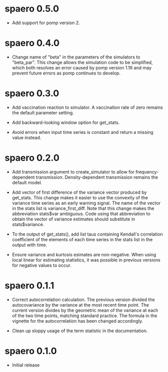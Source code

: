 # spaero 0.5.0

- Add support for pomp version 2.

# spaero 0.4.0

- Change name of "beta" in the parameters of the simulators to
  "beta_par". This change allows the simulation code to be simplified,
  which both resolves an error caused by pomp version 1.19 and may
  prevent future errors as pomp continues to develop.

# spaero 0.3.0

- Add vaccination reaction to simulator. A vaccination rate of zero
  remains the default parameter setting.

- Add backward-looking window option for get_stats.

- Avoid errors when input time series is constant and return a missing
  value instead.

# spaero 0.2.0

- Add transmission argument to create_simulator to allow for
  frequency-dependent transmission. Density-dependent transmission
  remains the default model.

- Add vector of first difference of the variance vector produced by
  get\_stats. This change makes it easier to use the convexity of the
  variance time series as an early warning signal. The name of the
  vector in the stats list is variance\_first\_diff. Note that this
  change makes the abbreviation stats\$var ambiguous. Code using that
  abbreviation to obtain the vector of variance estimates should
  substitute in stats\$variance.

- To the output of get_stats(), add list taus containing Kendall's
  correlation coefficient of the elements of each time series in the
  stats list in the output with time.

- Ensure variance and kurtosis esimates are non-negative. When using
  local linear for estimating statistics, it was possible in previous
  versions for negative values to occur.

# spaero 0.1.1

- Correct autocorrelation calculation. The previous version divided
  the autocovariance by the variance at the most recent time
  point. The current version divides by the geometric mean of the
  variance at each of the two time points, matching standard
  practice. The formula in the vignette for the autocorrelation has
  been changed accordingly.

- Clean up sloppy usage of the term statistic in the documentation.

# spaero 0.1.0

- Initial release
